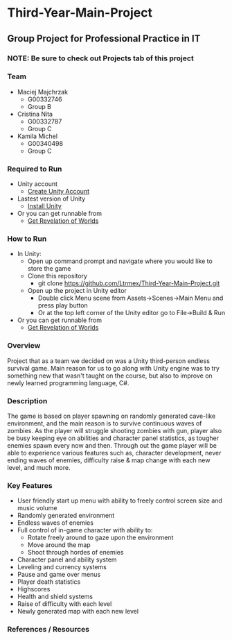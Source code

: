 # Third-Year-Main-Project
## Group Project for Professional Practice in IT
### NOTE: Be sure to check out Projects tab of this project

### Team
* Maciej Majchrzak 
    - G00332746
    - Group B
* Cristina Nita 
    - G00332787
    - Group C
* Kamila Michel 
    - G00340498
    - Group C
    
### Required to Run
* Unity account
    - [Create Unity Account](https://id.unity.com/en/conversations/b354fb91-72d5-412e-a6bb-440eee53a36a01af)
* Lastest version of Unity
    - [Install Unity](https://unity3d.com/get-unity/download)
* Or you can get runnable from
    - [Get Revelation of Worlds](https://unity3d.com/get-unity/download)

### How to Run
* In Unity:
    - Open up command prompt and navigate where you would like to store the game
    - Clone this repository
        - git clone https://github.com/Ltrmex/Third-Year-Main-Project.git
    - Open up the project in Unity editor
        - Double click Menu scene from Assets->Scenes->Main Menu and press play button
        - Or at the top left corner of the Unity editor go to File->Build & Run
* Or you can get runnable from
    - [Get Revelation of Worlds](https://unity3d.com/get-unity/download)
    
### Overview
Project that as a team we decided on was a Unity third-person endless survival game. Main reason for us to go along with Unity engine was to try something new that wasn't taught on the course, but also to improve on newly learned programming language, C#.

### Description
The game is based on player spawning on randomly generated cave-like environment, and the main reason is to survive continuous waves of zombies. As the player will struggle shooting zombies with gun, player also be busy keeping eye on abilities and character panel statistics, as tougher enemies spawn every now and then. Through out the game player will be able to experience various features such as, character development, never ending waves of enemies, difficulty raise & map change with each new level, and much more.

### Key Features
* User friendly start up menu with ability to freely control screen size and music volume
* Randomly generated environment
* Endless waves of enemies
* Full control of in-game character with ability to:
  - Rotate freely around to gaze upon the environment
  - Move around the map
  - Shoot through hordes of enemies
* Character panel and ability system
* Leveling and currency systems
* Pause and game over menus
* Player death statistics
* Highscores
* Health and shield systems
* Raise of difficulty with each level
* Newly generated map with each new level

### References / Resources
